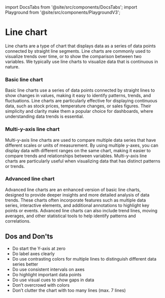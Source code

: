 import DocsTabs from '@site/src/components/DocsTabs';
import Playground from '@site/src/components/PlaygroundV3';

# Line chart

Line charts are a type of chart that displays data as a series of data points connected by straight line segments. Line charts are commonly used to visualize trends over time, or to show the comparison between two variables. We typically use line charts to visualize data that is continuous in nature.

### Basic line chart

Basic line charts use a series of data points connected by straight lines to show changes in values, making it easy to identify patterns, trends, and fluctuations. Line charts are particularly effective for displaying continuous data, such as stock prices, temperature changes, or sales figures. Their simplicity and clarity make them a popular choice for dashboards, where understanding data trends is essential.

<Playground
height="40rem"
name="echarts-line-simple"
noMargin
examplesByName>
</Playground>

### Multi-y-axis line chart

Multi-y-axis line charts are used to compare multiple data series that have different scales or units of measurement. By using multiple y-axes, you can display data with different ranges on the same chart, making it easier to compare trends and relationships between variables. Multi-y-axis line charts are particularly useful when visualizing data that has distinct patterns or trends.

<Playground
height="40rem"
name="echarts-line-multiple-y-axis"
noMargin
examplesByName>
</Playground>

### Advanced line chart

Advanced line charts are an enhanced version of basic line charts, designed to provide deeper insights and more detailed analysis of data trends. These charts often incorporate features such as multiple data series, interactive elements, and additional annotations to highlight key points or events. Advanced line charts can also include trend lines, moving averages, and other statistical tools to help identify patterns and correlations.

<Playground
height="40rem"
name="echarts-line-advanced"
noMargin
examplesByName>
</Playground>

## Dos and Don'ts

- Do start the Y-axis at zero
- Do label axes clearly
- Do use contrasting colors for multiple lines to distinguish different data series better
- Do use consistent intervals on axes
- Do highlight important data points
- Do use visual cues to show gaps in data
- Don’t overcrowd with colors
- Don’t clutter the chart with too many lines (max. 7 lines)